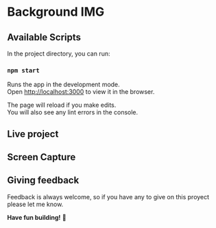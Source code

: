 # Background IMG

## Available Scripts

In the project directory, you can run:

### `npm start`

Runs the app in the development mode.<br />
Open [http://localhost:3000](http://localhost:3000) to view it in the browser.

The page will reload if you make edits.<br />
You will also see any lint errors in the console.

## Live project



## Screen Capture


## Giving feedback

Feedback is always welcome, so if you have any to give on this proyect please let me know.

**Have fun building!** 🚀